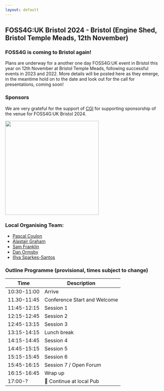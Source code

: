 ```yaml
---
layout: default
---
```


## FOSS4G:UK Bristol 2024 - Bristol (Engine Shed, Bristol Temple Meads, 12th November)

### FOSS4G is coming to Bristol again!

Plans are underway for a another one day FOSS4G:UK event in Bristol this year on 12th November at Bristol Temple Meads, following successful events in 2023 and 2022. More details will be posted here as they emerge, in the meantime hold on to the date and look out for the call for presentations, coming soon!

### Sponsors

We are very grateful for the support of [CGI](https://www.cgi.com/en) for supporting sponsorship of the venue for FOSS4G:UK Bristol 2024. <br>

[<img src="../foss4guklocal2023/images/logo_cgi_color.png" width="300" align="middle">](https://www.cgi.com/uk/en-gb)


### Local Organising Team:
* [Pascal Coulon](https://uk.linkedin.com/in/pascalcoulon)
* [Alastair Graham](https://social.vivaldi.net/@ajggeoger)
* [Sam Franklin](https://mapstodon.space/@samfranklin)
* [Dan Ormsby](https://linkedin.com/in/danielormsby/)
* [Illya Sparkes-Santos](https://www.linkedin.com/in/illyasantos/)

### Outline Programme (provisional, times subject to change)

| Time         | Description                 | 
|--------------|-----------------------------|
| 10:30-11:00  | Arrive                      |
| 11.30-11:45  | Conference Start and Welcome|
| 11:45-12:15  | Session 1|
| 12:15-12:45  | Session 2|
| 12:45-13:15  | Session 3|
| 13:15-14:15  | Lunch break |
| 14:15-14:45  | Session 4 |
| 14:45-15:15  | Session 5 |
| 15:15-15:45  | Session 6 |
| 15:45-16:15  | Session 7 / Open Forum| 
| 16:15-16:45  | Wrap up |
| 17:00-? | 🍻 Continue at local Pub
